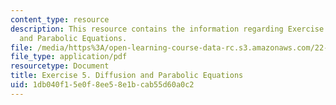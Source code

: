 ```yaml
---
content_type: resource
description: This resource contains the information regarding Exercise 5. Diffusion
  and Parabolic Equations.
file: /media/https%3A/open-learning-course-data-rc.s3.amazonaws.com/22-15-essential-numerical-methods-fall-2014/1db040f15e0f8ee58e1bcab55d60a0c2_MIT22_15F14_ex05.pdf
file_type: application/pdf
resourcetype: Document
title: Exercise 5. Diffusion and Parabolic Equations
uid: 1db040f1-5e0f-8ee5-8e1b-cab55d60a0c2
---
```

